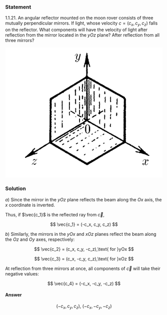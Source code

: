###  Statement

$1.1.21.$ An angular reflector mounted on the moon rover consists of three mutually perpendicular mirrors. If light, whose velocity $c = (c_x,c_y,c_z)$ falls on the reflector. What components will have the velocity of light after reflection from the mirror located in the $yOz$ plane? After reflection from all three mirrors?

![ For problem $1.1.21$ |529x436, 39%](../../img/1.1.21/statement.png)

### Solution

$a)$ Since the mirror in the $yOz$ plane reflects the beam along the $Ox$ axis, the $x$ coordinate is inverted.

Thus, if $\vec{c_1}$ is the reflected ray from $\vec{c}$,

$$
\vec{c_1} = (-c_x, c_y, c_z)
$$

$b)$ Similarly, the mirrors in the $yOx$ and $xOz$ planes reflect the beam along the $Oz$ and $Oy$ axes, respectively:

$$
\vec{c_2} = (c_x, c_y, -c_z),\text{ for }yOx
$$

$$
\vec{c_3} = (c_x, -c_y, c_z),\text{ for }xOz
$$

At reflection from three mirrors at once, all components of $\vec{c}$ will take their negative values:

$$
\vec{c_4} = (-c_x, -c_y, -c_z)
$$

#### Answer

$$
(-c_x,c_y,c_z), ~(-c_x,-c_y,-c_z)
$$